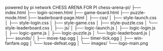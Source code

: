powered by pi network
CHESS ARENA FOR PI
chess-arena-pi/
├── index.html
├── login-screen.html
├── game-board.html
├── puzzle-mode.html
├── leaderboard-page.html
│
├── css/
│   ├── style-launch.css
│   ├── style-login.css
│   ├── style-game.css
│   ├── style-puzzle.css
│   └── style-leaderboard.css
│
├── js/
│   ├── logic-launch.js
│   ├── logic-login.js
│   ├── logic-game.js
│   ├── logic-puzzle.js
│   └── logic-leaderboard.js
│
├── sounds/
│   ├── move-tap.ogg
│   ├── timer-tick.ogg
│   ├── win-fanfare.ogg
│   └── lose-defeat.ogg
│
└── images/
    └── logo-main.png
